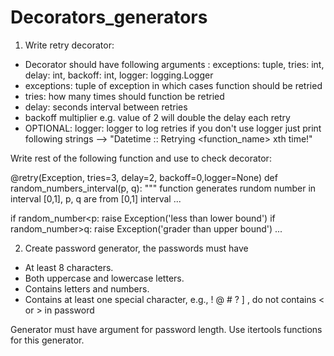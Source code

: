 # Decorators_generators

1. Write retry decorator:
* Decorator should have following arguments : exceptions: tuple, tries: int, delay: int, backoff: int, logger: logging.Logger
* exceptions: tuple of exception in which cases function should be retried
* tries: how many times should function be retried
* delay: seconds interval between retries
* backoff multiplier e.g. value of 2 will double the delay each retry
* OPTIONAL: logger: logger to log retries 
     if you don't use logger just print following strings --> "Datetime :: Retrying <function_name> xth time!"  


Write rest of the following function and use to check decorator:

@retry(Exception, tries=3, delay=2, backoff=0,logger=None)
def random_numbers_interval(p, q):
 """ function generates rundom number in interval [0,1], p, q are from [0,1] interval
  ... 
  
  if random_number<p:
      raise Exception('less than lower bound')
  if random_number>q:
      raise Exception('grader than upper bound')
  ...

2. Create password generator, the passwords must have 
  * At least 8 characters.
  * Both uppercase and lowercase letters.
  * Contains letters and numbers.
  * Contains at least one special character, e.g., ! @ # ? ] , do not contains < or > in password
  
 Generator must have argument for password length. Use itertools functions for this generator.
 
 


  
